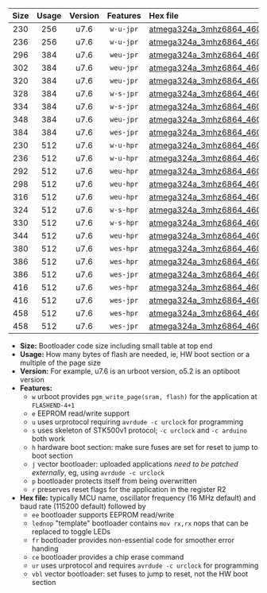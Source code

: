 |Size|Usage|Version|Features|Hex file|
|:-:|:-:|:-:|:-:|:--|
|230|256|u7.6|`w-u-jpr`|[atmega324a_3mhz6864_460800bps_ur_vbl.hex](https://raw.githubusercontent.com/stefanrueger/urboot/main/bootloaders/atmega324a/fcpu_3mhz6864/460800_bps/atmega324a_3mhz6864_460800bps_ur_vbl.hex)|
|236|256|u7.6|`w-u-jpr`|[atmega324a_3mhz6864_460800bps_lednop_ur_vbl.hex](https://raw.githubusercontent.com/stefanrueger/urboot/main/bootloaders/atmega324a/fcpu_3mhz6864/460800_bps/atmega324a_3mhz6864_460800bps_lednop_ur_vbl.hex)|
|296|384|u7.6|`weu-jpr`|[atmega324a_3mhz6864_460800bps_ee_ur_vbl.hex](https://raw.githubusercontent.com/stefanrueger/urboot/main/bootloaders/atmega324a/fcpu_3mhz6864/460800_bps/atmega324a_3mhz6864_460800bps_ee_ur_vbl.hex)|
|302|384|u7.6|`weu-jpr`|[atmega324a_3mhz6864_460800bps_ee_lednop_ur_vbl.hex](https://raw.githubusercontent.com/stefanrueger/urboot/main/bootloaders/atmega324a/fcpu_3mhz6864/460800_bps/atmega324a_3mhz6864_460800bps_ee_lednop_ur_vbl.hex)|
|320|384|u7.6|`weu-jpr`|[atmega324a_3mhz6864_460800bps_ee_lednop_fr_ur_vbl.hex](https://raw.githubusercontent.com/stefanrueger/urboot/main/bootloaders/atmega324a/fcpu_3mhz6864/460800_bps/atmega324a_3mhz6864_460800bps_ee_lednop_fr_ur_vbl.hex)|
|328|384|u7.6|`w-s-jpr`|[atmega324a_3mhz6864_460800bps_vbl.hex](https://raw.githubusercontent.com/stefanrueger/urboot/main/bootloaders/atmega324a/fcpu_3mhz6864/460800_bps/atmega324a_3mhz6864_460800bps_vbl.hex)|
|334|384|u7.6|`w-s-jpr`|[atmega324a_3mhz6864_460800bps_lednop_vbl.hex](https://raw.githubusercontent.com/stefanrueger/urboot/main/bootloaders/atmega324a/fcpu_3mhz6864/460800_bps/atmega324a_3mhz6864_460800bps_lednop_vbl.hex)|
|348|384|u7.6|`weu-jpr`|[atmega324a_3mhz6864_460800bps_ee_lednop_fr_ce_ur_vbl.hex](https://raw.githubusercontent.com/stefanrueger/urboot/main/bootloaders/atmega324a/fcpu_3mhz6864/460800_bps/atmega324a_3mhz6864_460800bps_ee_lednop_fr_ce_ur_vbl.hex)|
|384|384|u7.6|`wes-jpr`|[atmega324a_3mhz6864_460800bps_ee_vbl.hex](https://raw.githubusercontent.com/stefanrueger/urboot/main/bootloaders/atmega324a/fcpu_3mhz6864/460800_bps/atmega324a_3mhz6864_460800bps_ee_vbl.hex)|
|230|512|u7.6|`w-u-hpr`|[atmega324a_3mhz6864_460800bps_ur.hex](https://raw.githubusercontent.com/stefanrueger/urboot/main/bootloaders/atmega324a/fcpu_3mhz6864/460800_bps/atmega324a_3mhz6864_460800bps_ur.hex)|
|236|512|u7.6|`w-u-hpr`|[atmega324a_3mhz6864_460800bps_lednop_ur.hex](https://raw.githubusercontent.com/stefanrueger/urboot/main/bootloaders/atmega324a/fcpu_3mhz6864/460800_bps/atmega324a_3mhz6864_460800bps_lednop_ur.hex)|
|292|512|u7.6|`weu-hpr`|[atmega324a_3mhz6864_460800bps_ee_ur.hex](https://raw.githubusercontent.com/stefanrueger/urboot/main/bootloaders/atmega324a/fcpu_3mhz6864/460800_bps/atmega324a_3mhz6864_460800bps_ee_ur.hex)|
|298|512|u7.6|`weu-hpr`|[atmega324a_3mhz6864_460800bps_ee_lednop_ur.hex](https://raw.githubusercontent.com/stefanrueger/urboot/main/bootloaders/atmega324a/fcpu_3mhz6864/460800_bps/atmega324a_3mhz6864_460800bps_ee_lednop_ur.hex)|
|316|512|u7.6|`weu-hpr`|[atmega324a_3mhz6864_460800bps_ee_lednop_fr_ur.hex](https://raw.githubusercontent.com/stefanrueger/urboot/main/bootloaders/atmega324a/fcpu_3mhz6864/460800_bps/atmega324a_3mhz6864_460800bps_ee_lednop_fr_ur.hex)|
|324|512|u7.6|`w-s-hpr`|[atmega324a_3mhz6864_460800bps.hex](https://raw.githubusercontent.com/stefanrueger/urboot/main/bootloaders/atmega324a/fcpu_3mhz6864/460800_bps/atmega324a_3mhz6864_460800bps.hex)|
|330|512|u7.6|`w-s-hpr`|[atmega324a_3mhz6864_460800bps_lednop.hex](https://raw.githubusercontent.com/stefanrueger/urboot/main/bootloaders/atmega324a/fcpu_3mhz6864/460800_bps/atmega324a_3mhz6864_460800bps_lednop.hex)|
|344|512|u7.6|`weu-hpr`|[atmega324a_3mhz6864_460800bps_ee_lednop_fr_ce_ur.hex](https://raw.githubusercontent.com/stefanrueger/urboot/main/bootloaders/atmega324a/fcpu_3mhz6864/460800_bps/atmega324a_3mhz6864_460800bps_ee_lednop_fr_ce_ur.hex)|
|380|512|u7.6|`wes-hpr`|[atmega324a_3mhz6864_460800bps_ee.hex](https://raw.githubusercontent.com/stefanrueger/urboot/main/bootloaders/atmega324a/fcpu_3mhz6864/460800_bps/atmega324a_3mhz6864_460800bps_ee.hex)|
|386|512|u7.6|`wes-hpr`|[atmega324a_3mhz6864_460800bps_ee_lednop.hex](https://raw.githubusercontent.com/stefanrueger/urboot/main/bootloaders/atmega324a/fcpu_3mhz6864/460800_bps/atmega324a_3mhz6864_460800bps_ee_lednop.hex)|
|386|512|u7.6|`wes-jpr`|[atmega324a_3mhz6864_460800bps_ee_lednop_vbl.hex](https://raw.githubusercontent.com/stefanrueger/urboot/main/bootloaders/atmega324a/fcpu_3mhz6864/460800_bps/atmega324a_3mhz6864_460800bps_ee_lednop_vbl.hex)|
|416|512|u7.6|`wes-hpr`|[atmega324a_3mhz6864_460800bps_ee_lednop_fr.hex](https://raw.githubusercontent.com/stefanrueger/urboot/main/bootloaders/atmega324a/fcpu_3mhz6864/460800_bps/atmega324a_3mhz6864_460800bps_ee_lednop_fr.hex)|
|416|512|u7.6|`wes-jpr`|[atmega324a_3mhz6864_460800bps_ee_lednop_fr_vbl.hex](https://raw.githubusercontent.com/stefanrueger/urboot/main/bootloaders/atmega324a/fcpu_3mhz6864/460800_bps/atmega324a_3mhz6864_460800bps_ee_lednop_fr_vbl.hex)|
|458|512|u7.6|`wes-hpr`|[atmega324a_3mhz6864_460800bps_ee_lednop_fr_ce.hex](https://raw.githubusercontent.com/stefanrueger/urboot/main/bootloaders/atmega324a/fcpu_3mhz6864/460800_bps/atmega324a_3mhz6864_460800bps_ee_lednop_fr_ce.hex)|
|458|512|u7.6|`wes-jpr`|[atmega324a_3mhz6864_460800bps_ee_lednop_fr_ce_vbl.hex](https://raw.githubusercontent.com/stefanrueger/urboot/main/bootloaders/atmega324a/fcpu_3mhz6864/460800_bps/atmega324a_3mhz6864_460800bps_ee_lednop_fr_ce_vbl.hex)|

- **Size:** Bootloader code size including small table at top end
- **Usage:** How many bytes of flash are needed, ie, HW boot section or a multiple of the page size
- **Version:** For example, u7.6 is an urboot version, o5.2 is an optiboot version
- **Features:**
  + `w` urboot provides `pgm_write_page(sram, flash)` for the application at `FLASHEND-4+1`
  + `e` EEPROM read/write support
  + `u` uses urprotocol requiring `avrdude -c urclock` for programming
  + `s` uses skeleton of STK500v1 protocol; `-c urclock` and `-c arduino` both work
  + `h` hardware boot section: make sure fuses are set for reset to jump to boot section
  + `j` vector bootloader: uploaded applications *need to be patched externally*, eg, using `avrdude -c urclock`
  + `p` bootloader protects itself from being overwritten
  + `r` preserves reset flags for the application in the register R2
- **Hex file:** typically MCU name, oscillator frequency (16 MHz default) and baud rate (115200 default) followed by
  + `ee` bootloader supports EEPROM read/write
  + `lednop` "template" bootloader contains `mov rx,rx` nops that can be replaced to toggle LEDs
  + `fr` bootloader provides non-essential code for smoother error handing
  + `ce` bootloader provides a chip erase command
  + `ur` uses urprotocol and requires `avrdude -c urclock` for programming
  + `vbl` vector bootloader: set fuses to jump to reset, not the HW boot section
